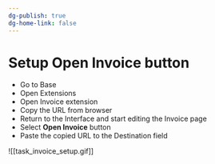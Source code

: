 ```yaml
---
dg-publish: true
dg-home-link: false
---
```

# Setup Open Invoice button
- Go to Base
- Open Extensions
- Open Invoice extension
- Copy the URL from browser
- Return to the Interface and start editing the Invoice page
- Select **Open Invoice** button
- Paste the copied URL to the Destination field 

![[task_invoice_setup.gif]]